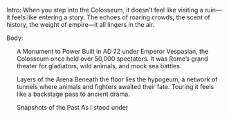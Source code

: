 <p>Intro:
When you step into the Colosseum, it doesn’t feel like visiting a ruin—it feels like entering a story. The echoes of roaring crowds, the scent of history, the weight of empire—it all lingers in the air.</p>
<p>Body:</p>
<ol>
<p>A Monument to Power
Built in AD 72 under Emperor Vespasian, the Colosseum once held over 50,000 spectators. It was Rome’s grand theater for gladiators, wild animals, and mock sea battles.</p>
<p>Layers of the Arena
Beneath the floor lies the hypogeum, a network of tunnels where animals and fighters awaited their fate. Touring it feels like a backstage pass to ancient drama.</p>
<p>Snapshots of the Past
As I stood under</p>
</ol>